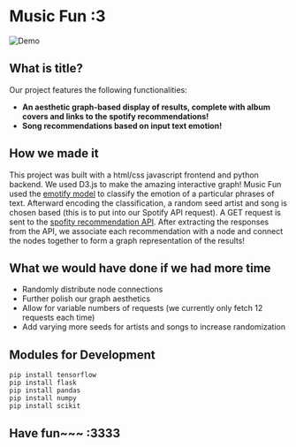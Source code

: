 # Music Fun :3

![Demo](https://i.imgur.com/gTq9Gpy.png)

## What is title?
Our project features the following functionalities:
* **An aesthetic graph-based display of results, complete with album covers and links to the spotify recommendations!**
* **Song recommendations based on input text emotion!**


## How we made it
This project was built with a html/css javascript frontend and python backend. We used D3.js to make the amazing interactive graph! Music Fun used the [emotify model](https://github.com/orzymandias/emotify-model) to classify the emotion of a particular phrases of text. Afterward encoding the classification, a random seed artist and song is chosen based (this is to put into our Spotify API request). A GET request is sent to the [spofity recommendation API](https://developer.spotify.com/console/get-recommendations). After extracting the responses from the API, we associate each recommendation with a node and connect the nodes together to form a graph representation of the results!

## What we would have done if we had more time
* Randomly distribute node connections
* Further polish our graph aesthetics
* Allow for variable numbers of requests (we currently only fetch 12 requests each time)
* Add varying more seeds for artists and songs to increase randomization

## Modules for Development
```
pip install tensorflow
pip install flask
pip install pandas
pip install numpy
pip install scikit
```

## Have fun~~~ :3333
